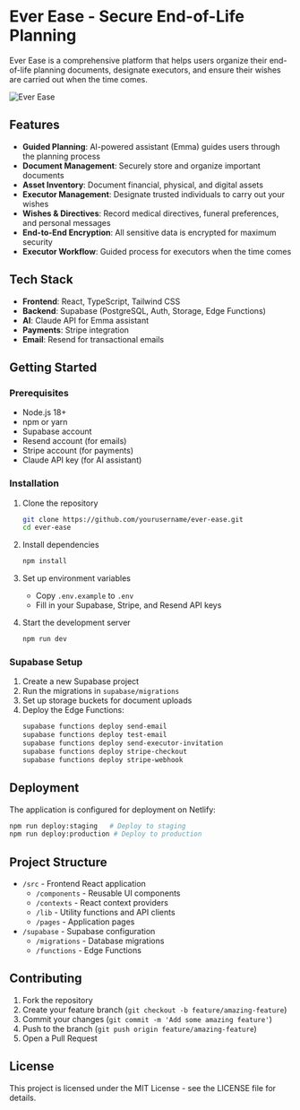 # Ever Ease - Secure End-of-Life Planning

Ever Ease is a comprehensive platform that helps users organize their end-of-life planning documents, designate executors, and ensure their wishes are carried out when the time comes.

![Ever Ease](https://images.pexels.com/photos/3760529/pexels-photo-3760529.jpeg?auto=compress&cs=tinysrgb&w=1260&h=750&dpr=2)

## Features

- **Guided Planning**: AI-powered assistant (Emma) guides users through the planning process
- **Document Management**: Securely store and organize important documents
- **Asset Inventory**: Document financial, physical, and digital assets
- **Executor Management**: Designate trusted individuals to carry out your wishes
- **Wishes & Directives**: Record medical directives, funeral preferences, and personal messages
- **End-to-End Encryption**: All sensitive data is encrypted for maximum security
- **Executor Workflow**: Guided process for executors when the time comes

## Tech Stack

- **Frontend**: React, TypeScript, Tailwind CSS
- **Backend**: Supabase (PostgreSQL, Auth, Storage, Edge Functions)
- **AI**: Claude API for Emma assistant
- **Payments**: Stripe integration
- **Email**: Resend for transactional emails

## Getting Started

### Prerequisites

- Node.js 18+
- npm or yarn
- Supabase account
- Resend account (for emails)
- Stripe account (for payments)
- Claude API key (for AI assistant)

### Installation

1. Clone the repository
   ```bash
   git clone https://github.com/yourusername/ever-ease.git
   cd ever-ease
   ```

2. Install dependencies
   ```bash
   npm install
   ```

3. Set up environment variables
   - Copy `.env.example` to `.env`
   - Fill in your Supabase, Stripe, and Resend API keys

4. Start the development server
   ```bash
   npm run dev
   ```

### Supabase Setup

1. Create a new Supabase project
2. Run the migrations in `supabase/migrations`
3. Set up storage buckets for document uploads
4. Deploy the Edge Functions:
   ```bash
   supabase functions deploy send-email
   supabase functions deploy test-email
   supabase functions deploy send-executor-invitation
   supabase functions deploy stripe-checkout
   supabase functions deploy stripe-webhook
   ```

## Deployment

The application is configured for deployment on Netlify:

```bash
npm run deploy:staging   # Deploy to staging
npm run deploy:production # Deploy to production
```

## Project Structure

- `/src` - Frontend React application
  - `/components` - Reusable UI components
  - `/contexts` - React context providers
  - `/lib` - Utility functions and API clients
  - `/pages` - Application pages
- `/supabase` - Supabase configuration
  - `/migrations` - Database migrations
  - `/functions` - Edge Functions

## Contributing

1. Fork the repository
2. Create your feature branch (`git checkout -b feature/amazing-feature`)
3. Commit your changes (`git commit -m 'Add some amazing feature'`)
4. Push to the branch (`git push origin feature/amazing-feature`)
5. Open a Pull Request

## License

This project is licensed under the MIT License - see the LICENSE file for details.